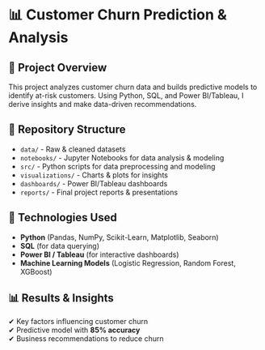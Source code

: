 # 📊 Customer Churn Prediction & Analysis

## 🚀 Project Overview
This project analyzes customer churn data and builds predictive models to identify at-risk customers. Using Python, SQL, and Power BI/Tableau, 
I derive insights and make data-driven recommendations.

## 📂 Repository Structure
- `data/` - Raw & cleaned datasets
- `notebooks/` - Jupyter Notebooks for data analysis & modeling
- `src/` - Python scripts for data preprocessing and modeling
- `visualizations/` - Charts & plots for insights
- `dashboards/` - Power BI/Tableau dashboards
- `reports/` - Final project reports & presentations

## 🔧 Technologies Used
- **Python** (Pandas, NumPy, Scikit-Learn, Matplotlib, Seaborn)
- **SQL** (for data querying)
- **Power BI / Tableau** (for interactive dashboards)
- **Machine Learning Models** (Logistic Regression, Random Forest, XGBoost)

## 📊 Results & Insights
✔ Key factors influencing customer churn  
✔ Predictive model with **85% accuracy**  
✔ Business recommendations to reduce churn  
